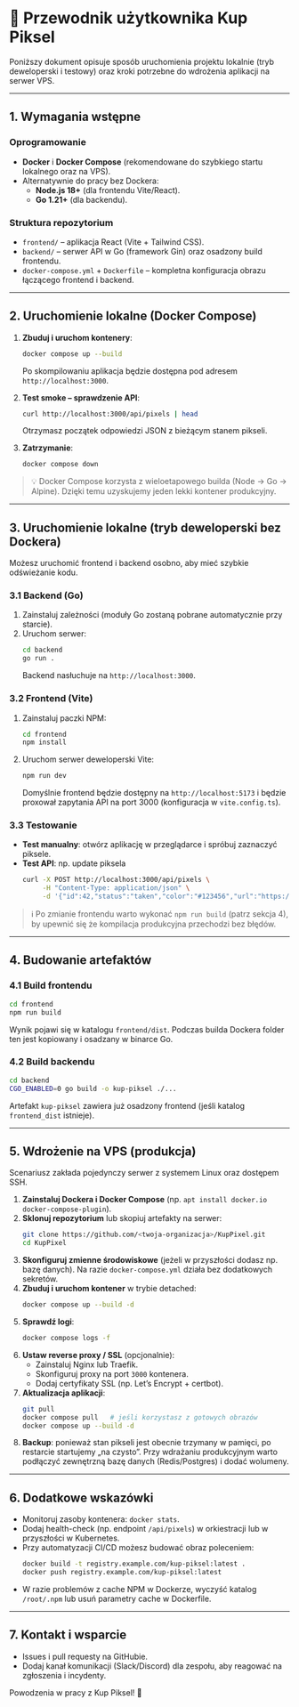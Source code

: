 # 📘 Przewodnik użytkownika Kup Piksel

Poniższy dokument opisuje sposób uruchomienia projektu lokalnie (tryb deweloperski i testowy) oraz kroki potrzebne do wdrożenia aplikacji na serwer VPS.

---

## 1. Wymagania wstępne

### Oprogramowanie
- **Docker** i **Docker Compose** (rekomendowane do szybkiego startu lokalnego oraz na VPS).
- Alternatywnie do pracy bez Dockera:
  - **Node.js 18+** (dla frontendu Vite/React).
  - **Go 1.21+** (dla backendu).

### Struktura repozytorium
- `frontend/` – aplikacja React (Vite + Tailwind CSS).
- `backend/` – serwer API w Go (framework Gin) oraz osadzony build frontendu.
- `docker-compose.yml` + `Dockerfile` – kompletna konfiguracja obrazu łączącego frontend i backend.

---

## 2. Uruchomienie lokalne (Docker Compose)

1. **Zbuduj i uruchom kontenery**:
   ```bash
   docker compose up --build
   ```
   Po skompilowaniu aplikacja będzie dostępna pod adresem `http://localhost:3000`.

2. **Test smoke – sprawdzenie API**:
   ```bash
   curl http://localhost:3000/api/pixels | head
   ```
   Otrzymasz początek odpowiedzi JSON z bieżącym stanem pikseli.

3. **Zatrzymanie**:
   ```bash
   docker compose down
   ```

> 💡 Docker Compose korzysta z wieloetapowego builda (Node → Go → Alpine). Dzięki temu uzyskujemy jeden lekki kontener produkcyjny.

---

## 3. Uruchomienie lokalne (tryb deweloperski bez Dockera)

Możesz uruchomić frontend i backend osobno, aby mieć szybkie odświeżanie kodu.

### 3.1 Backend (Go)
1. Zainstaluj zależności (moduły Go zostaną pobrane automatycznie przy starcie).
2. Uruchom serwer:
   ```bash
   cd backend
   go run .
   ```
   Backend nasłuchuje na `http://localhost:3000`.

### 3.2 Frontend (Vite)
1. Zainstaluj paczki NPM:
   ```bash
   cd frontend
   npm install
   ```
2. Uruchom serwer deweloperski Vite:
   ```bash
   npm run dev
   ```
   Domyślnie frontend będzie dostępny na `http://localhost:5173` i będzie proxował zapytania API na port 3000 (konfiguracja w `vite.config.ts`).

### 3.3 Testowanie
- **Test manualny**: otwórz aplikację w przeglądarce i spróbuj zaznaczyć piksele.
- **Test API**: np. update piksela
  ```bash
  curl -X POST http://localhost:3000/api/pixels \
       -H "Content-Type: application/json" \
       -d '{"id":42,"status":"taken","color":"#123456","url":"https://example.com"}'
  ```

> ℹ️ Po zmianie frontendu warto wykonać `npm run build` (patrz sekcja 4), by upewnić się że kompilacja produkcyjna przechodzi bez błędów.

---

## 4. Budowanie artefaktów

### 4.1 Build frontendu
```bash
cd frontend
npm run build
```
Wynik pojawi się w katalogu `frontend/dist`. Podczas builda Dockera folder ten jest kopiowany i osadzany w binarce Go.

### 4.2 Build backendu
```bash
cd backend
CGO_ENABLED=0 go build -o kup-piksel ./...
```
Artefakt `kup-piksel` zawiera już osadzony frontend (jeśli katalog `frontend_dist` istnieje).

---

## 5. Wdrożenie na VPS (produkcja)

Scenariusz zakłada pojedynczy serwer z systemem Linux oraz dostępem SSH.

1. **Zainstaluj Dockera i Docker Compose** (np. `apt install docker.io docker-compose-plugin`).
2. **Sklonuj repozytorium** lub skopiuj artefakty na serwer:
   ```bash
   git clone https://github.com/<twoja-organizacja>/KupPixel.git
   cd KupPixel
   ```
3. **Skonfiguruj zmienne środowiskowe** (jeżeli w przyszłości dodasz np. bazę danych). Na razie `docker-compose.yml` działa bez dodatkowych sekretów.
4. **Zbuduj i uruchom kontener** w trybie detached:
   ```bash
   docker compose up --build -d
   ```
5. **Sprawdź logi**:
   ```bash
   docker compose logs -f
   ```
6. **Ustaw reverse proxy / SSL** (opcjonalnie):
   - Zainstaluj Nginx lub Traefik.
   - Skonfiguruj proxy na port `3000` kontenera.
   - Dodaj certyfikaty SSL (np. Let’s Encrypt + certbot).
7. **Aktualizacja aplikacji**:
   ```bash
   git pull
   docker compose pull   # jeśli korzystasz z gotowych obrazów
   docker compose up --build -d
   ```
8. **Backup**: ponieważ stan pikseli jest obecnie trzymany w pamięci, po restarcie startujemy „na czysto”. Przy wdrażaniu produkcyjnym warto podłączyć zewnętrzną bazę danych (Redis/Postgres) i dodać wolumeny.

---

## 6. Dodatkowe wskazówki
- Monitoruj zasoby kontenera: `docker stats`.
- Dodaj health-check (np. endpoint `/api/pixels`) w orkiestracji lub w przyszłości w Kubernetes.
- Przy automatyzacji CI/CD możesz budować obraz poleceniem:
  ```bash
  docker build -t registry.example.com/kup-piksel:latest .
  docker push registry.example.com/kup-piksel:latest
  ```
- W razie problemów z cache NPM w Dockerze, wyczyść katalog `/root/.npm` lub usuń parametry cache w Dockerfile.

---

## 7. Kontakt i wsparcie
- Issues i pull requesty na GitHubie.
- Dodaj kanał komunikacji (Slack/Discord) dla zespołu, aby reagować na zgłoszenia i incydenty.

Powodzenia w pracy z Kup Piksel! 🎉
